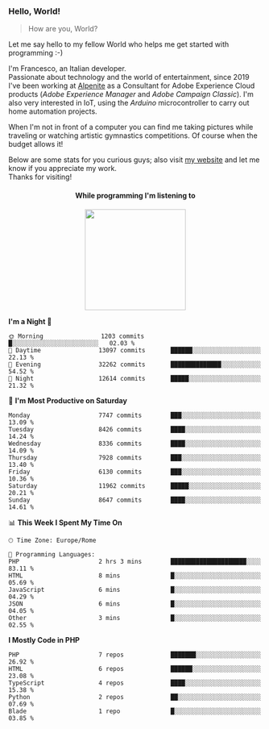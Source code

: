 ### Hello, World!

> How are you, World?

Let me say hello to my fellow World who helps me get started with programming :-)

I'm Francesco, an Italian developer.  
Passionate about technology and the world of entertainment, since 2019 I've been working at [Alpenite](https://www.alpenite.com) as a Consultant for Adobe Experience Cloud products (*Adobe Experience Manager* and *Adobe Campaign Classic*). I'm also very interested in IoT, using the *Arduino* microcontroller to carry out home automation projects.

When I'm not in front of a computer you can find me taking pictures while traveling or watching artistic gymnastics competitions. Of course when the budget allows it!

Below are some stats for you curious guys; also visit [my website](https://www.francescorega.eu) and let me know if you appreciate my work.  
Thanks for visiting!

<div align="center">
  <h4>While programming I'm listening to</h4>
  <a href="https://apps.francescorega.eu/now-playing/11147232609" target="_blank"><img src="https://apps.francescorega.eu/now-playing/11147232609" width="200"></a>
</div>

<!--START_SECTION:waka-->
**I'm a Night 🦉** 

```text
🌞 Morning                1203 commits        █░░░░░░░░░░░░░░░░░░░░░░░░   02.03 % 
🌆 Daytime                13097 commits       ██████░░░░░░░░░░░░░░░░░░░   22.13 % 
🌃 Evening                32262 commits       ██████████████░░░░░░░░░░░   54.52 % 
🌙 Night                  12614 commits       █████░░░░░░░░░░░░░░░░░░░░   21.32 % 
```
📅 **I'm Most Productive on Saturday** 

```text
Monday                   7747 commits        ███░░░░░░░░░░░░░░░░░░░░░░   13.09 % 
Tuesday                  8426 commits        ████░░░░░░░░░░░░░░░░░░░░░   14.24 % 
Wednesday                8336 commits        ████░░░░░░░░░░░░░░░░░░░░░   14.09 % 
Thursday                 7928 commits        ███░░░░░░░░░░░░░░░░░░░░░░   13.40 % 
Friday                   6130 commits        ███░░░░░░░░░░░░░░░░░░░░░░   10.36 % 
Saturday                 11962 commits       █████░░░░░░░░░░░░░░░░░░░░   20.21 % 
Sunday                   8647 commits        ████░░░░░░░░░░░░░░░░░░░░░   14.61 % 
```


📊 **This Week I Spent My Time On** 

```text
🕑︎ Time Zone: Europe/Rome

💬 Programming Languages: 
PHP                      2 hrs 3 mins        █████████████████████░░░░   83.11 % 
HTML                     8 mins              █░░░░░░░░░░░░░░░░░░░░░░░░   05.69 % 
JavaScript               6 mins              █░░░░░░░░░░░░░░░░░░░░░░░░   04.29 % 
JSON                     6 mins              █░░░░░░░░░░░░░░░░░░░░░░░░   04.05 % 
Other                    3 mins              █░░░░░░░░░░░░░░░░░░░░░░░░   02.55 % 
```

**I Mostly Code in PHP** 

```text
PHP                      7 repos             ███████░░░░░░░░░░░░░░░░░░   26.92 % 
HTML                     6 repos             ██████░░░░░░░░░░░░░░░░░░░   23.08 % 
TypeScript               4 repos             ████░░░░░░░░░░░░░░░░░░░░░   15.38 % 
Python                   2 repos             ██░░░░░░░░░░░░░░░░░░░░░░░   07.69 % 
Blade                    1 repo              █░░░░░░░░░░░░░░░░░░░░░░░░   03.85 % 
```




<!--END_SECTION:waka-->
